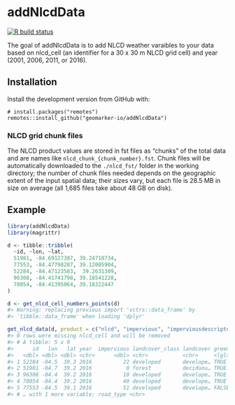 
<!-- README.md is generated from README.Rmd. Please edit that file -->

# addNlcdData

<!-- badges: start -->

[![R build
status](https://github.com/geomarker-io/addNlcdData/workflows/R-CMD-check/badge.svg)](https://github.com/geomarker-io/addNlcdData/actions)
<!-- badges: end -->

The goal of addNlcdData is to add NLCD weather varaibles to your data
based on nlcd\_cell (an identifier for a 30 x 30 m NLCD grid cell) and
year (2001, 2006, 2011, or 2016).

## Installation

Install the development version from GitHub with:

    # install.packages("remotes")
    remotes::install_github("geomarker-io/addNlcdData")

### NLCD grid chunk files

The NLCD product values are stored in fst files as “chunks” of the total
data and are names like `nlcd_chunk_{chunk_number}.fst`. Chunk files
will be automatically downloaded to the `./nlcd_fst/` folder in the
working directory; the number of chunk files needed depends on the
geographic extent of the input spatial data; their sizes vary, but each
file is 28.5 MB in size on average (all 1,685 files take about 48 GB on
disk).

## Example

``` r
library(addNlcdData)
library(magrittr)

d <- tibble::tribble(
  ~id, ~lon, ~lat,
  51981, -84.69127387, 39.24710734,
  77553, -84.47798287, 39.12005904,
  52284, -84.47123583,  39.2631309,
  96308, -84.41741798, 39.18541228,
  78054, -84.41395064, 39.18322447
)

d <- get_nlcd_cell_numbers_points(d)
#> Warning: replacing previous import 'vctrs::data_frame' by
#> 'tibble::data_frame' when loading 'dplyr'

get_nlcd_data(d, product = c("nlcd", "impervious", "imperviousdescriptor"), year = 2016)
#> 0 rows were missing nlcd_cell and will be removed
#> # A tibble: 5 x 9
#>      id   lon   lat year  impervious landcover_class landcover green
#>   <dbl> <dbl> <dbl> <chr>      <dbl> <chr>           <chr>     <lgl>
#> 1 52284 -84.5  39.3 2016          22 developed       develope… TRUE 
#> 2 51981 -84.7  39.2 2016           0 forest          deciduou… TRUE 
#> 3 96308 -84.4  39.2 2016          10 developed       develope… TRUE 
#> 4 78054 -84.4  39.2 2016          40 developed       develope… TRUE 
#> 5 77553 -84.5  39.1 2016          51 developed       develope… FALSE
#> # … with 1 more variable: road_type <chr>
```
